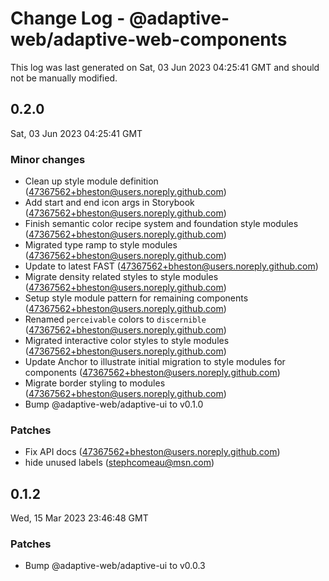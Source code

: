 # Change Log - @adaptive-web/adaptive-web-components

This log was last generated on Sat, 03 Jun 2023 04:25:41 GMT and should not be manually modified.

<!-- Start content -->

## 0.2.0

Sat, 03 Jun 2023 04:25:41 GMT

### Minor changes

- Clean up style module definition (47367562+bheston@users.noreply.github.com)
- Add start and end icon args in Storybook (47367562+bheston@users.noreply.github.com)
- Finish semantic color recipe system and foundation style modules (47367562+bheston@users.noreply.github.com)
- Migrated type ramp to style modules (47367562+bheston@users.noreply.github.com)
- Update to latest FAST (47367562+bheston@users.noreply.github.com)
- Migrate density related styles to style modules (47367562+bheston@users.noreply.github.com)
- Setup style module pattern for remaining components (47367562+bheston@users.noreply.github.com)
- Renamed `perceivable` colors to `discernible` (47367562+bheston@users.noreply.github.com)
- Migrated interactive color styles to style modules (47367562+bheston@users.noreply.github.com)
- Update Anchor to illustrate initial migration to style modules for components (47367562+bheston@users.noreply.github.com)
- Migrate border styling to modules (47367562+bheston@users.noreply.github.com)
- Bump @adaptive-web/adaptive-ui to v0.1.0

### Patches

- Fix API docs (47367562+bheston@users.noreply.github.com)
- hide unused labels (stephcomeau@msn.com)

## 0.1.2

Wed, 15 Mar 2023 23:46:48 GMT

### Patches

- Bump @adaptive-web/adaptive-ui to v0.0.3
